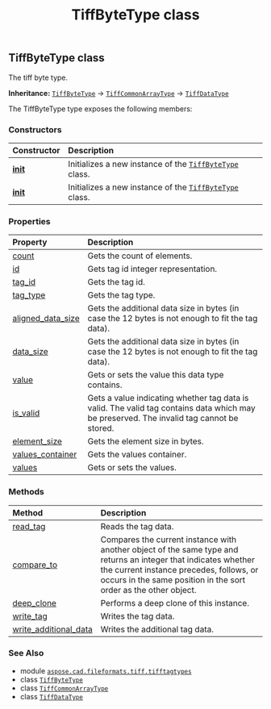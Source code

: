 ﻿---
title: TiffByteType class
second_title: Aspose.CAD for Python via .NET API References
description: 
type: docs
weight: 20
url: /python-net/aspose.cad.fileformats.tiff.tifftagtypes/tiffbytetype/
is_root: false
---

## TiffByteType class

The tiff byte type.



**Inheritance:** [`TiffByteType`](/cad/python-net/aspose.cad.fileformats.tiff.tifftagtypes/tiffbytetype) → 
[`TiffCommonArrayType`](/cad/python-net/aspose.cad.fileformats.tiff.tifftagtypes/tiffcommonarraytype) → 
[`TiffDataType`](/cad/python-net/aspose.cad.fileformats.tiff/tiffdatatype)



The TiffByteType type exposes the following members:

### Constructors
| Constructor | Description |
| :- | :- |
| [__init__](/cad/python-net/aspose.cad.fileformats.tiff.tifftagtypes/tiffbytetype/__init__/#aspose.cad.fileformats.tiff.enums.TiffTags) | Initializes a new instance of the [`TiffByteType`](/cad/python-net/aspose.cad.fileformats.tiff.tifftagtypes/tiffbytetype) class. |
| [__init__](/cad/python-net/aspose.cad.fileformats.tiff.tifftagtypes/tiffbytetype/__init__/#int) | Initializes a new instance of the [`TiffByteType`](/cad/python-net/aspose.cad.fileformats.tiff.tifftagtypes/tiffbytetype) class. |


### Properties
| Property | Description |
| :- | :- |
| [count](/cad/python-net/aspose.cad.fileformats.tiff.tifftagtypes/tiffbytetype/count) | Gets the count of elements. |
| [id](/cad/python-net/aspose.cad.fileformats.tiff.tifftagtypes/tiffbytetype/id) | Gets tag id integer representation. |
| [tag_id](/cad/python-net/aspose.cad.fileformats.tiff.tifftagtypes/tiffbytetype/tag_id) | Gets the tag id. |
| [tag_type](/cad/python-net/aspose.cad.fileformats.tiff.tifftagtypes/tiffbytetype/tag_type) | Gets the tag type. |
| [aligned_data_size](/cad/python-net/aspose.cad.fileformats.tiff.tifftagtypes/tiffbytetype/aligned_data_size) | Gets the additional data size in bytes (in case the 12 bytes is not enough to fit the tag data). |
| [data_size](/cad/python-net/aspose.cad.fileformats.tiff.tifftagtypes/tiffbytetype/data_size) | Gets the additional data size in bytes (in case the 12 bytes is not enough to fit the tag data). |
| [value](/cad/python-net/aspose.cad.fileformats.tiff.tifftagtypes/tiffbytetype/value) | Gets or sets the value this data type contains. |
| [is_valid](/cad/python-net/aspose.cad.fileformats.tiff.tifftagtypes/tiffbytetype/is_valid) | Gets a value indicating whether tag data is valid. The valid tag contains data which may be preserved. The invalid tag cannot be stored. |
| [element_size](/cad/python-net/aspose.cad.fileformats.tiff.tifftagtypes/tiffbytetype/element_size) | Gets the element size in bytes. |
| [values_container](/cad/python-net/aspose.cad.fileformats.tiff.tifftagtypes/tiffbytetype/values_container) | Gets the values container. |
| [values](/cad/python-net/aspose.cad.fileformats.tiff.tifftagtypes/tiffbytetype/values) | Gets or sets the values. |


### Methods
| Method | Description |
| :- | :- |
| [read_tag](/cad/python-net/aspose.cad.fileformats.tiff.tifftagtypes/tiffbytetype/read_tag/#aspose.cad.fileformats.tiff.filemanagement.TiffStreamReader-int) | Reads the tag data. |
| [compare_to](/cad/python-net/aspose.cad.fileformats.tiff.tifftagtypes/tiffbytetype/compare_to/#any) | Compares the current instance with another object of the same type and returns an integer that indicates whether the current instance precedes, follows, or occurs in the same position in the sort order as the other object. |
| [deep_clone](/cad/python-net/aspose.cad.fileformats.tiff.tifftagtypes/tiffbytetype/deep_clone/#) | Performs a deep clone of this instance. |
| [write_tag](/cad/python-net/aspose.cad.fileformats.tiff.tifftagtypes/tiffbytetype/write_tag/#aspose.cad.fileformats.tiff.filemanagement.TiffStreamWriter-int) | Writes the tag data. |
| [write_additional_data](/cad/python-net/aspose.cad.fileformats.tiff.tifftagtypes/tiffbytetype/write_additional_data/#aspose.cad.fileformats.tiff.filemanagement.TiffStreamWriter) | Writes the additional tag data. |



### See Also
* module [`aspose.cad.fileformats.tiff.tifftagtypes`](..)
* class [`TiffByteType`](/cad/python-net/aspose.cad.fileformats.tiff.tifftagtypes/tiffbytetype)
* class [`TiffCommonArrayType`](/cad/python-net/aspose.cad.fileformats.tiff.tifftagtypes/tiffcommonarraytype)
* class [`TiffDataType`](/cad/python-net/aspose.cad.fileformats.tiff/tiffdatatype)
